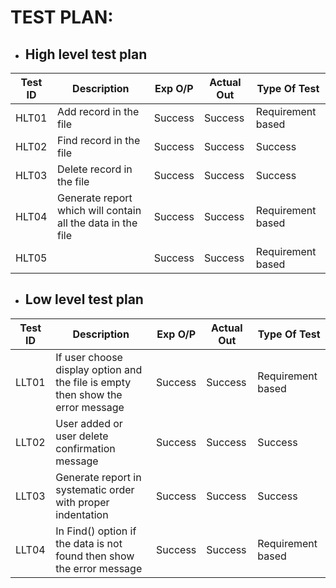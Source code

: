 # TEST PLAN:
  * ## High level test plan
| **Test ID** | **Description**            | **Exp O/P** | **Actual Out** |**Type Of Test**  |    
|-------------|----------------------------|-------------|----------------|------------------|
| HLT01 |Add record in the file|Success| Success |Requirement based |
| HLT02 |Find record in the file|Success|Success |Success|Requirement based|
| HLT03 |Delete record in the file|Success|Success |Success|Requirement based|
| HLT04 |Generate report which will contain all the data in the file |Success|Success|Requirement based|
| HLT05 ||Success|Success|Requirement based|

  * ## Low level test plan
| **Test ID** | **Description**            | **Exp O/P** | **Actual Out** |**Type Of Test**  |    
|-------------|----------------------------|-------------|----------------|------------------|
| LLT01 |If user choose display option and the file is empty then show the error message |Success| Success |Requirement based |
| LLT02 |User added or user delete confirmation message |Success|Success |Success|Requirement based|
| LLT03 |Generate report in systematic order with proper indentation |Success|Success |Success|Requirement based|
| LLT04 |In Find() option if the data is not found then show the error message |Success|Success|Requirement based|
